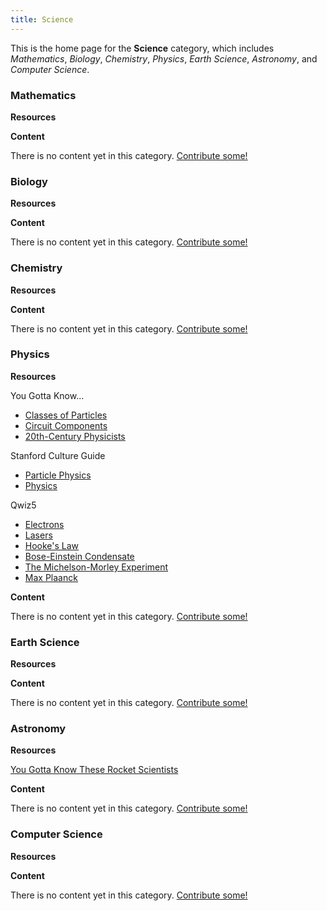 ```yaml
---
title: Science
---
```


This is the home page for the **Science** category, which includes *Mathematics*, *Biology*, *Chemistry*, *Physics*, *Earth Science*, *Astronomy*, and *Computer Science*.

### Mathematics

**Resources**

**Content**

There is no content yet in this category. [Contribute some!](/contribute/index.html)

### Biology

**Resources**

**Content**

There is no content yet in this category. [Contribute some!](/contribute/index.html)

### Chemistry

**Resources**

**Content**

There is no content yet in this category. [Contribute some!](/contribute/index.html)

### Physics

**Resources**

You Gotta Know...

- [Classes of Particles](https://www.naqt.com/you-gotta-know/classes-of-particles.html)
- [Circuit Components](https://www.naqt.com/you-gotta-know/circuit-components.html)
- [20th-Century Physicists](https://www.naqt.com/you-gotta-know/20th-century-physicists.html)

Stanford Culture Guide

- [Particle Physics](https://ai.stanford.edu/~csewell/culture/physics.htm)
- [Physics](https://ai.stanford.edu/~csewell/culture/physics.htm)

Qwiz5
- [Electrons](https://www.qwizbowl.com/post/qwiz5-quizbowl-electrons)
- [Lasers](https://www.qwizbowl.com/post/qwiz5-quizbowl-lasers)
- [Hooke's Law](https://www.qwizbowl.com/post/qwiz5-quizbowl-hooke)
- [Bose-Einstein Condensate](https://www.qwizbowl.com/post/qwiz5-quizbowl-bec)
- [The Michelson-Morley Experiment](https://www.qwizbowl.com/post/qwiz5-quizbowl-michelsonmorley)
- [Max Plaanck](https://www.qwizbowl.com/post/qwiz5-quizbowl-planck)

**Content**

There is no content yet in this category. [Contribute some!](/contribute/index.html)

### Earth Science

**Resources**

**Content**

There is no content yet in this category. [Contribute some!](/contribute/index.html)

### Astronomy

**Resources**

[You Gotta Know These Rocket Scientists](https://www.naqt.com/you-gotta-know/rocket-scientists.html)

**Content**

There is no content yet in this category. [Contribute some!](/contribute/index.html)

### Computer Science

**Resources**

**Content**

There is no content yet in this category. [Contribute some!](/contribute/index.html)
